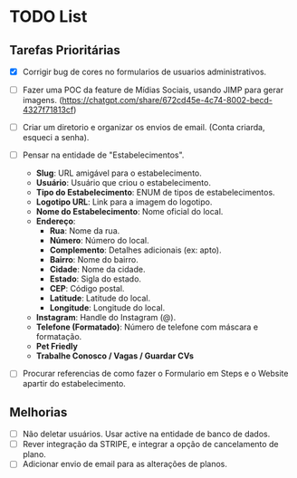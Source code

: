 # TODO List

## Tarefas Prioritárias
- [X] Corrigir bug de cores no formularios de usuarios administrativos.
- [ ] Fazer uma POC da feature de Mídias Sociais, usando JIMP para gerar imagens. (https://chatgpt.com/share/672cd45e-4c74-8002-becd-4327f71813cf)
- [ ] Criar um diretorio e organizar os envios de email. (Conta criarda, esqueci a senha).
- [ ] Pensar na entidade de "Estabelecimentos".
    - **Slug**: URL amigável para o estabelecimento.
    - **Usuário**: Usuário que criou o estabelecimento.
    - **Tipo do Estabelecimento**: ENUM de tipos de estabelecimentos.
    - **Logotipo URL**: Link para a imagem do logotipo.
    - **Nome do Estabelecimento**: Nome oficial do local.
    - **Endereço**:
        - **Rua**: Nome da rua.
        - **Número**: Número do local.
        - **Complemento**: Detalhes adicionais (ex: apto).
        - **Bairro**: Nome do bairro.
        - **Cidade**: Nome da cidade.
        - **Estado**: Sigla do estado.
        - **CEP**: Código postal.
        - **Latitude**: Latitude do local.
        - **Longitude**: Longitude do local.
    - **Instagram**: Handle do Instagram (@).
    - **Telefone (Formatado)**: Número de telefone com máscara e formatação.
    - **Pet Friedly**
    - **Trabalhe Conosco / Vagas / Guardar CVs**
- [ ] Procurar referencias de como fazer o Formulario em Steps e o Website apartir do estabelecimento.


## Melhorias
- [ ] Não deletar usuários. Usar active na entidade de banco de dados.
- [ ] Rever integração da STRIPE, e integrar a opção de cancelamento de plano.
- [ ] Adicionar envio de email para as alterações de planos.
